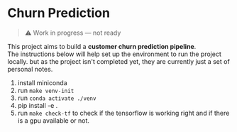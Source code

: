 # Churn Prediction

> ⚠️ Work in progress — not ready

This project aims to build a **customer churn prediction pipeline**.  
The instructions below will help set up the environment to run the project locally. but as the project isn't completed yet, they are currently just a set of personal notes.


1. install miniconda
2. run `make venv-init`
3. run `conda activate ./venv`
4. pip install -e .
5. run `make check-tf` to check if the tensorflow is working right and if there is a gpu available or not.